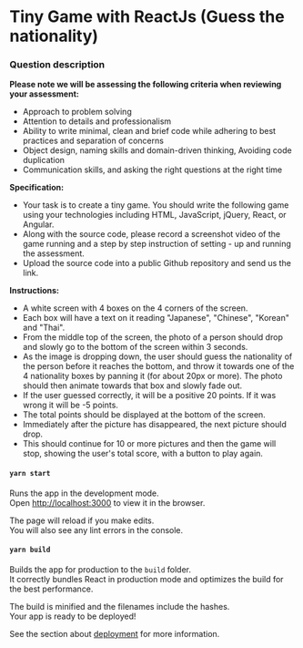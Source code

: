 # Tiny Game with ReactJs (Guess the nationality)

### Question description

**Please note we will be assessing the following criteria when reviewing your assessment:**

-   Approach to problem solving
-   Attention to details and professionalism
-   Ability to write minimal, clean and brief code while adhering to best practices and separation of concerns
-   Object design, naming skills and domain-driven thinking, Avoiding code duplication
-   Communication skills, and asking the right questions at the right time

**Specification:**

-   Your task is to create a tiny game. You should write the following game using your technologies including HTML, JavaScript, jQuery, React, or Angular.
-   Along with the source code, please record a screenshot video of the game running and a step by step instruction of setting - up and running the assessment.
-   Upload the source code into a public Github repository and send us the link.

**Instructions:**

-   A white screen with 4 boxes on the 4 corners of the screen.
-   Each box will have a text on it reading "Japanese", "Chinese", "Korean" and "Thai".
-   From the middle top of the screen, the photo of a person should drop and slowly go to the bottom of the screen within 3 seconds.
-   As the image is dropping down, the user should guess the nationality of the person before it reaches the bottom, and throw it towards one of the 4 nationality boxes by panning it (for about 20px or more). The photo should then animate towards that box and slowly fade out.
-   If the user guessed correctly, it will be a positive 20 points. If it was wrong it will be -5 points.
-   The total points should be displayed at the bottom of the screen.
-   Immediately after the picture has disappeared, the next picture should drop.
-   This should continue for 10 or more pictures and then the game will stop, showing the user's total score, with a button to play again.

#### `yarn start`

Runs the app in the development mode.\
Open [http://localhost:3000](http://localhost:3000) to view it in the browser.

The page will reload if you make edits.\
You will also see any lint errors in the console.

#### `yarn build`

Builds the app for production to the `build` folder.\
It correctly bundles React in production mode and optimizes the build for the best performance.

The build is minified and the filenames include the hashes.\
Your app is ready to be deployed!

See the section about [deployment](https://facebook.github.io/create-react-app/docs/deployment) for more information.
